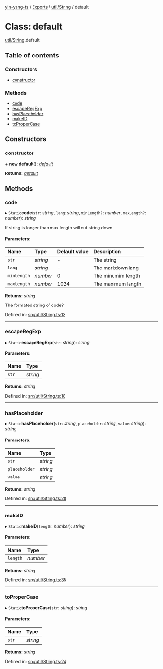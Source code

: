[yin-yang-ts](../README.md) / [Exports](../modules.md) / [util/String](../modules/util_string.md) / default

# Class: default

[util/String](../modules/util_string.md).default

## Table of contents

### Constructors

- [constructor](util_string.default.md#constructor)

### Methods

- [code](util_string.default.md#code)
- [escapeRegExp](util_string.default.md#escaperegexp)
- [hasPlaceholder](util_string.default.md#hasplaceholder)
- [makeID](util_string.default.md#makeid)
- [toProperCase](util_string.default.md#topropercase)

## Constructors

### constructor

\+ **new default**(): [*default*](util_string.default.md)

**Returns:** [*default*](util_string.default.md)

## Methods

### code

▸ `Static`**code**(`str`: *string*, `lang`: *string*, `minLength?`: *number*, `maxLength?`: *number*): *string*

If string is longer than max length will cut string down

#### Parameters:

Name | Type | Default value | Description |
:------ | :------ | :------ | :------ |
`str` | *string* | - | The string   |
`lang` | *string* | - | The markdown lang   |
`minLength` | *number* | 0 | The minumim length   |
`maxLength` | *number* | 1024 | The maximum langth   |

**Returns:** *string*

The formated string of code?

Defined in: [src/util/String.ts:13](https://github.com/DetroitWhiskey136/ying-yang-ts/blob/17c6b1a/src/util/String.ts#L13)

___

### escapeRegExp

▸ `Static`**escapeRegExp**(`str`: *string*): *string*

#### Parameters:

Name | Type |
:------ | :------ |
`str` | *string* |

**Returns:** *string*

Defined in: [src/util/String.ts:18](https://github.com/DetroitWhiskey136/ying-yang-ts/blob/17c6b1a/src/util/String.ts#L18)

___

### hasPlaceholder

▸ `Static`**hasPlaceholder**(`str`: *string*, `placeholder`: *string*, `value`: *string*): *string*

#### Parameters:

Name | Type |
:------ | :------ |
`str` | *string* |
`placeholder` | *string* |
`value` | *string* |

**Returns:** *string*

Defined in: [src/util/String.ts:28](https://github.com/DetroitWhiskey136/ying-yang-ts/blob/17c6b1a/src/util/String.ts#L28)

___

### makeID

▸ `Static`**makeID**(`length`: *number*): *string*

#### Parameters:

Name | Type |
:------ | :------ |
`length` | *number* |

**Returns:** *string*

Defined in: [src/util/String.ts:35](https://github.com/DetroitWhiskey136/ying-yang-ts/blob/17c6b1a/src/util/String.ts#L35)

___

### toProperCase

▸ `Static`**toProperCase**(`str`: *string*): *string*

#### Parameters:

Name | Type |
:------ | :------ |
`str` | *string* |

**Returns:** *string*

Defined in: [src/util/String.ts:24](https://github.com/DetroitWhiskey136/ying-yang-ts/blob/17c6b1a/src/util/String.ts#L24)
